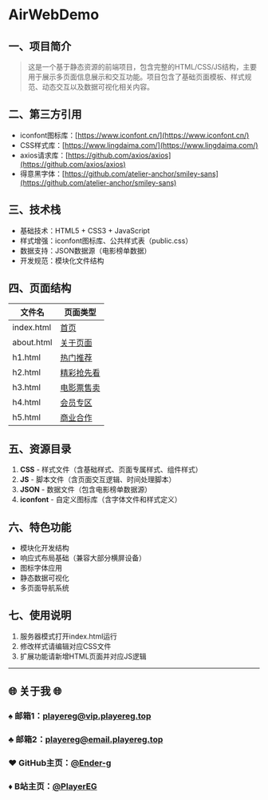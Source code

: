 # AirWebDemo

## 一、项目简介
>这是一个基于静态资源的前端项目，包含完整的HTML/CSS/JS结构，主要用于展示多页面信息展示和交互功能。项目包含了基础页面模板、样式规范、动态交互以及数据可视化相关内容。

## 二、第三方引用
- iconfont图标库：[https://www.iconfont.cn/](https://www.iconfont.cn/)
- CSS样式库：[https://www.lingdaima.com/](https://www.lingdaima.com/)
- axios请求库：[https://github.com/axios/axios](https://github.com/axios/axios)
- 得意黑字体：[https://github.com/atelier-anchor/smiley-sans](https://github.com/atelier-anchor/smiley-sans)

## 三、技术栈
- 基础技术：HTML5 + CSS3 + JavaScript
- 样式增强：iconfont图标库、公共样式表（public.css）
- 数据支持：JSON数据源（电影榜单数据）
- 开发规范：模块化文件结构

## 四、页面结构
| 文件名        | 页面类型                                                    |
|------------|---------------------------------------------------------|
| index.html | [首页](https://airwebdemopages.playereg.top/)                                                  |
| about.html | [关于页面](https://airwebdemopages.playereg.top/HTML/about) |
| h1.html    | [热门推荐](https://airwebdemopages.playereg.top/HTML/h1)    |
| h2.html    | [精彩抢先看](https://airwebdemopages.playereg.top/HTML/h2)   |
| h3.html    | [电影票售卖](https://airwebdemopages.playereg.top/HTML/h3)   |
| h4.html    | [会员专区](https://airwebdemopages.playereg.top/HTML/h4)    |
| h5.html    | [商业合作](https://airwebdemopages.playereg.top/HTML/h5)    |

## 五、资源目录
1. **CSS** - 样式文件（含基础样式、页面专属样式、组件样式）
2. **JS** - 脚本文件（含页面交互逻辑、时间处理脚本）
3. **JSON** - 数据文件（包含电影榜单数据源）
4. **iconfont** - 自定义图标库（含字体文件和样式定义）

## 六、特色功能
- 模块化开发结构
- 响应式布局基础（兼容大部分横屏设备）
- 图标字体应用
- 静态数据可视化
- 多页面导航系统

## 七、使用说明
1. 服务器模式打开index.html运行
2. 修改样式请编辑对应CSS文件
3. 扩展功能请新增HTML页面并对应JS逻辑

---

## 🌐 关于我 🌐

### ♠️ 邮箱1：<playereg@vip.playereg.top>

### ♣️ 邮箱2：<playereg@email.playereg.top>

### ♥️ GitHub主页：[@Ender-g](https://github.com/ender-g)

### ♦️ B站主页：[@PlayerEG](https://space.bilibili.com/520500365)